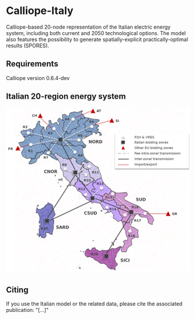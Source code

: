 # Calliope-Italy
Calliope-based 20-node representation of the Italian electric energy system, including both current and 2050 technological options.
The model also features the possibility to generate spatially-explicit practically-optimal results (SPORES).

## Requirements
Calliope version 0.6.4-dev

## Italian 20-region energy system

<img src="https://github.com/FLomb/Calliope-Italy/blob/master/italy_model_map.png" width="800">

## Citing
If you use the Italian model or the related data, please cite the associated publication: "[...]"
